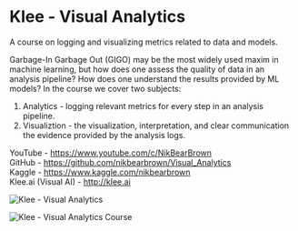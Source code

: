 # Klee - Visual Analytics

A course on logging and visualizing metrics related to data and models. 

Garbage-In Garbage Out (GIGO) may be the most widely used maxim in machine learning, but how does one assess the quality of data in an analysis pipeline? How does one understand the results provided by ML models?  In the course we cover two subjects:

1) Analytics - logging relevant metrics for every step in an analysis pipeline.   
2) Visualiztion - the visualization, interpretation, and clear communication the evidence provided by the analysis logs.  


YouTube - https://www.youtube.com/c/NikBearBrown   
GitHub - https://github.com/nikbearbrown/Visual_Analytics   
Kaggle - https://www.kaggle.com/nikbearbrown   
Klee.ai (Visual AI) - http://klee.ai    

![Klee - Visual Analytics](https://github.com/nikbearbrown/Visual_Analytics/blob/main/IMG/Klee_Visual_Analytics.png?raw=true)


![Klee - Visual Analytics Course](https://github.com/nikbearbrown/Visual_Analytics/blob/main/IMG/Visual_Analytics_Course.png?raw=true)




